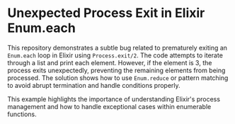 # Unexpected Process Exit in Elixir Enum.each

This repository demonstrates a subtle bug related to prematurely exiting an `Enum.each` loop in Elixir using `Process.exit/2`. The code attempts to iterate through a list and print each element. However, if the element is 3, the process exits unexpectedly, preventing the remaining elements from being processed.  The solution shows how to use `Enum.reduce` or pattern matching to avoid abrupt termination and handle conditions properly.

This example highlights the importance of understanding Elixir's process management and how to handle exceptional cases within enumerable functions.